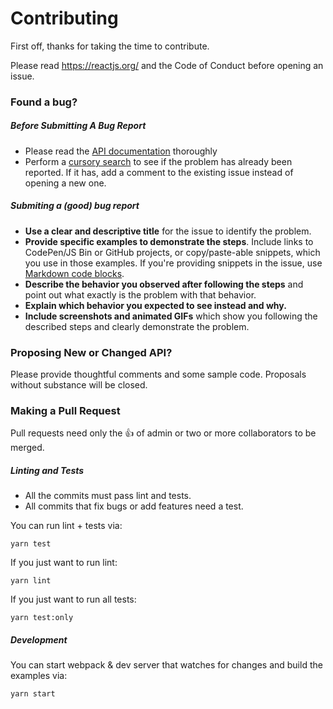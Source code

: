 # Contributing
First off, thanks for taking the time to contribute.

Please read https://reactjs.org/ and the Code of Conduct before opening an issue.

### Found a bug?

##### Before Submitting A Bug Report
- Please read the [API documentation](https://github.com/firefox-devtools/react-contextmenu#api) thoroughly
- Perform a [cursory search](https://github.com/firefox-devtools/react-contextmenu/issues?utf8=%E2%9C%93&q=is%3Aissue) to see if the problem has already been reported. If it has, add a comment to the existing issue instead of opening a new one.

##### Submiting a (good) bug report

-   **Use a clear and descriptive title** for the issue to identify the problem.
-   **Provide specific examples to demonstrate the steps**. Include links to CodePen/JS Bin or GitHub projects, or copy/paste-able snippets, which you use in those examples. If you're providing snippets in the issue, use [Markdown code blocks](https://help.github.com/articles/markdown-basics/#multiple-lines).
-   **Describe the behavior you observed after following the steps** and point out what exactly is the problem with that behavior.
-   **Explain which behavior you expected to see instead and why.**
-   **Include screenshots and animated GIFs** which show you following the described steps and clearly demonstrate the problem.

### Proposing New or Changed API?

Please provide thoughtful comments and some sample code. Proposals without substance will be closed.

### Making a Pull Request

Pull requests need only the 👍 of admin or two or more collaborators to be merged.

##### Linting and Tests

-   All the commits must pass lint and tests.
-   All commits that fix bugs or add features need a test.

You can run lint + tests  via:

```
yarn test
```

If you just want to run lint:

```
yarn lint
```

If you just want to run all tests:

```
yarn test:only
```

##### Development

You can start webpack & dev server that watches for changes and build the examples via:

```
yarn start
```



